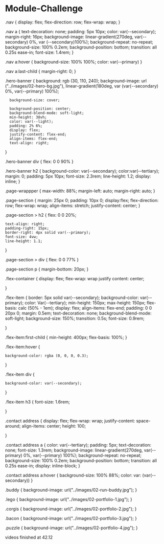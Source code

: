 # Module-Challenge



.nav {
  display: flex;
  flex-direction: row;
  flex-wrap: wrap;
}

.nav a {
  text-decoration: none;
  padding: 5px 10px;
  color: var(--secondary);
  margin-right: 16px;
  background-image: linear-gradient(270deg, var(--secondary) 0%, var (--secondary)100%);
  background-repeat: no-repeat;
  background-size: 100% 0.2em;
  background-position: bottom;
  transition: all 0.25s ease-in;
  font-size: 1.4rem;
}

.nav a:hover {
  background-size: 100% 100%;
  color: var(--primary)
}

.nav a:last-child {
  margin-right: 0;
}



.hero-banner {
  background: rgb (30, 110, 240);
  background-image: url ("../images/02-hero-bg.jpg"), linear-gradient(180deg, var (var(--secondary) 0%, var(--primary) 100%);

      background-size: cover;

      background-position: center;
      background-blend-mode: soft-light;
      min-height: 38vh;
      color: var(--light);
      padding: 2% 6%;
      display: flex;
      justify-content: flex-end;
      align-items: flex-end;
      text-align: right;
  }

  .hero-banner div {
    flex: 0 0 90%
  }

  .hero-banner h2 {
    background-color: var(--secondary);
    color:var(--tertiary);
    margin: 0;
    padding: 5px 10px;
    font-size: 2.3rem;
    line-height: 1.2;
    display: inline;
  }

  .page-wrappper {
    max-width: 88%;
    margin-left: auto;
    margin-right: auto;
  }

  .page-section {
    margin: 25px 0;
    padding: 10px 0;
    display:flex;
    flex-direction: row;
    flex-wrap: wrap;
    align-items: stretch;
    justify-content: center;
  }

  .page-section > h2 {
    flex: 0 0 20%;

    text-align: right;
    padding-right: 15px;
    border-right: 4px solid var(--primary);
    font-size: 4vw;
    line-height: 1.1;

  }

  .page-section > div {
    flex: 0 0 77%
  }

  .page-section p {
    margin-bottom: 20px;
  }

  .flex-container {
    display: flex;
    flex-wrap: wrap justify content: center;

  }

  .flex-item {
    border: 5px solid var(--secondary);
    background-color: var(--primary);
    color: Var(--tertiary);
    min-height: 150px;
    max-height: 150px;
    flex-basis: calc (50% - 1em);
    display: flex;
    align-items: flex-end;
    padding: 0 0 20px 0;
    margin: 0.5em;
    text-decoration: none;
    background-blend-mode: soft-light;
    background-size: 150%;
    transition: 0.5s;
    font-size: 0.9rem;

  }

  .flex-item:first-child {
    min-height: 400px;
    flex-basis: 100%;
  }

  .flex-item:hover {

    background-color: rgba (0, 0, 0, 0.3);

  }

  .flex-item div {

    background-color: var(--secondary);
  }

  .flex-item h3 {
    font-size: 1.6rem;


  }

  .contact address {
    display: flex;
    flex-wrap: wrap;
    justify-content: space-around;
    align-items: center;
    height: 100;


  }


  .contact address a {
    color: var(--tertiary);
    padding: 5px;
    text-decoration: none;
    font-size: 1.3rem;
    background-image: linear-gradient(270deg, var(--primary) 0%, var(--primary) 100%);
    background-repeat: no-repeat;
    background-size: 100% 0.2em;
    background-position: bottom;
    transition: all 0.25s ease-in;
    display: inline-block;
  }

  .contact address a:hover {
    background-size: 100% 88%;
    color: var: (var(--secondary))
  }

  .buddy {
    background-image: url("../images/02-run-buddy.jpg");
  }

  .lego {
    background-image: url("../images/02-portfolio-1.jpg");
  }

  .corgis {
    background-image: url("../images/02-portfolio-2.jpg");
  }

  .bacon {
    background-image: url("../images/02-portfolio-3.jpg");
  }

  .puzzle {
    background-image: url("../images/02-portfolio-4.jpg");
  }





  videos finished at 42.12